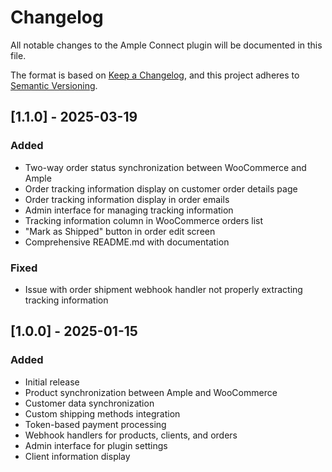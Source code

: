 # Changelog

All notable changes to the Ample Connect plugin will be documented in this file.

The format is based on [Keep a Changelog](https://keepachangelog.com/en/1.0.0/),
and this project adheres to [Semantic Versioning](https://semver.org/spec/v2.0.0.html).

## [1.1.0] - 2025-03-19

### Added
- Two-way order status synchronization between WooCommerce and Ample
- Order tracking information display on customer order details page
- Order tracking information display in order emails
- Admin interface for managing tracking information
- Tracking information column in WooCommerce orders list
- "Mark as Shipped" button in order edit screen
- Comprehensive README.md with documentation

### Fixed
- Issue with order shipment webhook handler not properly extracting tracking information

## [1.0.0] - 2025-01-15

### Added
- Initial release
- Product synchronization between Ample and WooCommerce
- Customer data synchronization
- Custom shipping methods integration
- Token-based payment processing
- Webhook handlers for products, clients, and orders
- Admin interface for plugin settings
- Client information display
